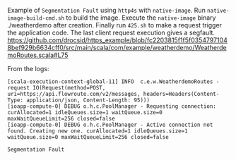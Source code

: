 Example of `Segmentation Fault` using `http4s` with `native-image`. Run `native-image-build-cmd.sh` to build the image. Execute the `native-image` binary ./weatherdemo after creation. Finally run `425.sh` to make a request trigger the application code. The last client request execution gives a segfault. https://github.com/drocsid/https_example/blob/fc2203815f1f5f03547971048bef929b6634cff0/src/main/scala/com/example/weatherdemo/WeatherdemoRoutes.scala#L75

From the logs:

```
[scala-execution-context-global-11] INFO  c.e.w.WeatherdemoRoutes - request IO(Request(method=POST, uri=https://api.flowroute.com/v2/messages, headers=Headers(Content-Type: application/json, Content-Length: 95))) 
[ioapp-compute-0] DEBUG o.h.c.PoolManager - Requesting connection: curAllocated=1 idleQueues.size=1 waitQueue.size=0 maxWaitQueueLimit=256 closed=false 
[ioapp-compute-0] DEBUG o.h.c.PoolManager - Active connection not found. Creating new one. curAllocated=1 idleQueues.size=1 waitQueue.size=0 maxWaitQueueLimit=256 closed=false

Segmentation Fault
```
